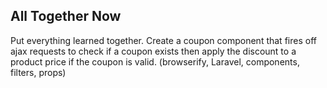 ## All Together Now

Put everything learned together. Create a coupon component that fires off ajax requests
to check if a coupon exists then apply the discount to a product price if the
coupon is valid. (browserify, Laravel, components, filters, props)
